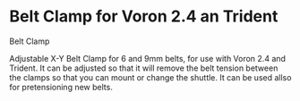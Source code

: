 # Belt Clamp for Voron 2.4 an Trident
Belt Clamp

Adjustable X-Y Belt Clamp for 6 and 9mm belts, for use with Voron 2.4 and Trident. It can be adjusted so that it will remove the belt tension between the clamps so that you can mount or change the shuttle. It can be used allso for pretensioning new belts.
